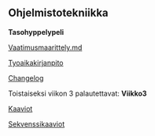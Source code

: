 ## Ohjelmistotekniikka 

**Tasohyppelypeli**

[Vaatimusmaarittely.md](https://github.com/ElisaMero/ot_harjoitustyo/blob/master/dokumentaatio/vaatimusmaarittely.md)

[Tyoaikakirjanpito](https://github.com/ElisaMero/ot_harjoitustyo/blob/master/dokumentaatio/tyoaikakirjanpito.md)

[Changelog]()



Toistaiseksi viikon 3 palautettavat:
**Viikko3**

[Kaaviot](https://github.com/ElisaMero/ot_harjoitustyo/blob/master/laskarit/viikko3/kaaviot.md)

[Sekvenssikaaviot](https://github.com/ElisaMero/ot_harjoitustyo/blob/master/laskarit/viikko3/Sekvenssikaaviot.md)


